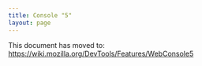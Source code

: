 ```yaml
---
title: Console "5"
layout: page
---
```


This document has moved to: https://wiki.mozilla.org/DevTools/Features/WebConsole5
